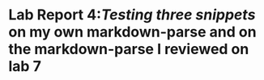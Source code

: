 # Lab Report 4:*Testing three snippets* on my own markdown-parse and on the markdown-parse I reviewed on lab 7
##